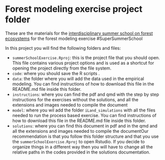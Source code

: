 # Forest modeling exercise project folder

These are the materials for the [interdisciplinary summer school on forest ecosystems](https://3dforecotech.eu/activities/training-schools/interdisciplinary-summer-school-on-forest-ecosystems-technologies-biodiversity-modelling/) for the forest modeling exercise #SuperSummerSchool 



In this project you will find the following folders and files:

* `summerSchoolExercise.Rproj`: this is the project file that you should open. This file contains various project options and is used as a shortcut for opening the project directly from the file system.
*  `code`: where you should save the R scripts . 
*  `data`: the folder where you will add the data used in the empirical modeling. You can find instructions of how to download this file in the README.md file inside this folder.
*  `instructions`:  where you can find the pdf and qmd with the step by step instructions for the exercises without the solutions,  and all the extensions and images needed to compile the document
*  `model`:  where you wil add the folder `iLand_simulations` with all the files needed to run the process based exercise. You can find instructions of how to download this file in the README.md file inside this folder.
*  `solutions`:  where you can find this document in pdf and in the qmd and all the extensions and images needed to compile the documentOur recommendation is that you follow this folder structure and that you use the `summerSchoolExercise.Rproj` to open Rstudio.  If you decide to organize things in a different way then you will have to change all the relative paths in the codes provided in the solutions documentation.
